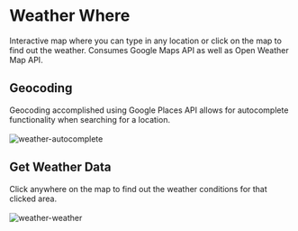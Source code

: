 # Weather Where
Interactive map where you can type in any location or click on the map to find out the weather. Consumes Google Maps API as well as Open Weather Map API.

## Geocoding
Geocoding accomplished using Google Places API allows for autocomplete functionality when searching for a location. </br></br>
![weather-autocomplete](https://user-images.githubusercontent.com/59844963/153945368-3cc230de-4e0f-4e72-bea5-7b1013141afa.png)
## Get Weather Data
Click anywhere on the map to find out the weather conditions for that clicked area. </br></br>
![weather-weather](https://user-images.githubusercontent.com/59844963/153945377-70758b05-c30e-40ca-be0e-ab0bfad1bd3b.png)
